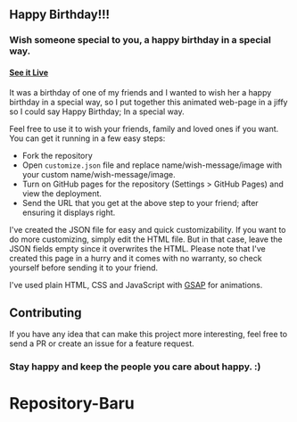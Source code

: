 ## Happy Birthday!!!

### Wish someone special to you, a happy birthday in a special way.

#### [See it Live](https://samsonroyal.github.io/happy-birthday/)

It was a birthday of one of my friends and I wanted to wish her a happy birthday in a special way, so I put together this animated web-page in a jiffy so I could say Happy Birthday; In a special way.

Feel free to use it to wish your friends, family and loved ones if you want.
You can get it running in a few easy steps:

* Fork the repository
* Open `customize.json` file and replace name/wish-message/image with your custom name/wish-message/image.
* Turn on GitHub pages for the repository (Settings > GitHub Pages) and view the deployment.
* Send the URL that you get at the above step to your friend; after ensuring it displays right.

I've created the JSON file for easy and quick customizability. If you want to do more customizing, simply edit the HTML file. But in that case, leave the JSON fields empty since it overwrites the HTML. Please note that I've created this page in a hurry and it comes with no warranty, so check yourself before sending it to your friend.

I've used plain HTML, CSS and JavaScript with [GSAP](https://greensock.com/gsap) for animations.

## Contributing

If you have any idea that can make this project more interesting, feel free to send a PR or create an issue for a feature request.

### Stay happy and keep the people you care about happy. :)
# Repository-Baru
